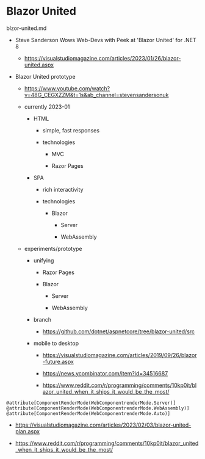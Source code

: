 # Blazor United

blzor-united.md

*   Steve Sanderson Wows Web-Devs with Peek at 'Blazor United' for .NET 8

    *   https://visualstudiomagazine.com/articles/2023/01/26/blazor-united.aspx

*   Blazor United prototype

    *   https://www.youtube.com/watch?v=48G_CEGXZZM&t=1s&ab_channel=stevensandersonuk

    *   currently 2023-01

        *   HTML

            *   simple, fast responses

            *   technologies

                *   MVC

                *   Razor Pages

        *   SPA

            *   rich interactivity

            *   technologies

                *   Blazor

                    *   Server

                    *   WebAssembly

    *   experiments/prototype

        *   unifying

            *   Razor Pages

            *   Blazor

                *   Server

                *   WebAssembly

        *   branch

            *   https://github.com/dotnet/aspnetcore/tree/blazor-united/src

        *   mobile to desktop

            *   https://visualstudiomagazine.com/articles/2019/09/26/blazor-future.aspx

            *   https://news.ycombinator.com/item?id=34516687

            *   https://www.reddit.com/r/programming/comments/10kp0it/blazor_united_when_it_ships_it_would_be_the_most/


```
@attribute[ComponentRenderMode(WebComponentrenderMode.Server)]
@attribute[ComponentRenderMode(WebComponentrenderMode.WebAssembly)]
@attribute[ComponentRenderMode(WebComponentrenderMode.Auto)]
```


*   https://visualstudiomagazine.com/articles/2023/02/03/blazor-united-plan.aspx

*   https://www.reddit.com/r/programming/comments/10kp0it/blazor_united_when_it_ships_it_would_be_the_most/

